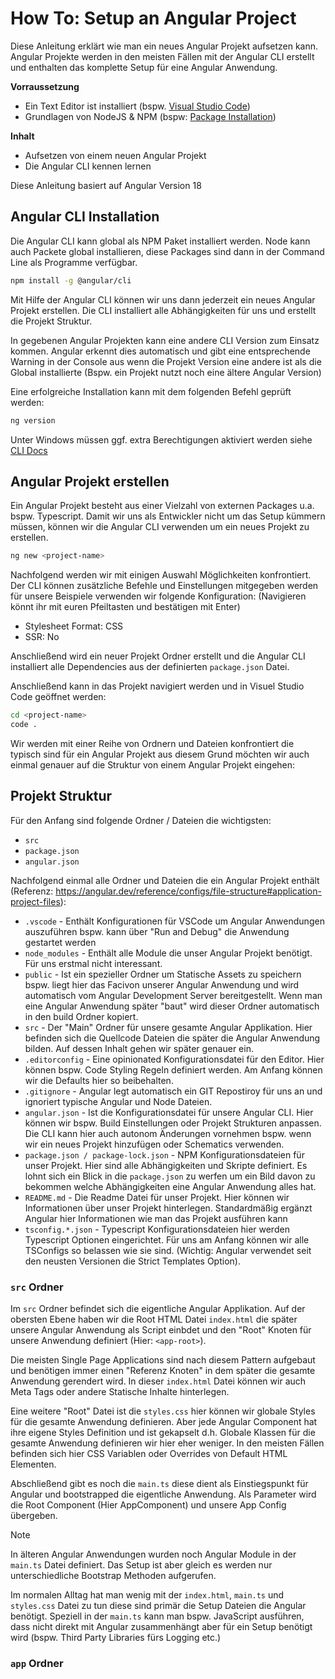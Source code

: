 # How To: Setup an Angular Project

Diese Anleitung erklärt wie man ein neues Angular Projekt aufsetzen kann. Angular Projekte werden in den meisten Fällen mit der Angular CLI erstellt und enthalten das komplette Setup für eine Angular Anwendung.

**Vorraussetzung**

- Ein Text Editor ist installiert (bspw. [Visual Studio Code](https://code.visualstudio.com/))
- Grundlagen von NodeJS & NPM (bspw: [Package Installation](../nodejs//package-installation.md))

**Inhalt**

- Aufsetzen von einem neuen Angular Projekt
- Die Angular CLI kennen lernen

Diese Anleitung basiert auf Angular Version 18

## Angular CLI Installation

Die Angular CLI kann global als NPM Paket installiert werden. Node kann auch Packete global installieren, diese Packages sind dann in der Command Line als Programme verfügbar.

```bash
npm install -g @angular/cli
```

Mit Hilfe der Angular CLI können wir uns dann jederzeit ein neues Angular Projekt erstellen. Die CLI installiert alle Abhängigkeiten für uns und erstellt die Projekt Struktur.

In gegebenen Angular Projekten kann eine andere CLI Version zum Einsatz kommen. Angular erkennt dies automatisch und gibt eine entsprechende Warning in der Console aus wenn die Projekt Version eine andere ist als die Global installierte (Bspw. ein Projekt nutzt noch eine ältere Angular Version)

Eine erfolgreiche Installation kann mit dem folgenden Befehl geprüft werden:

```bash
ng version
```

Unter Windows müssen ggf. extra Berechtigungen aktiviert werden siehe [CLI Docs](https://angular.dev/tools/cli/setup-local#powershell-execution-policy)

## Angular Projekt erstellen

Ein Angular Projekt besteht aus einer Vielzahl von externen Packages u.a. bspw. Typescript. Damit wir uns als Entwickler nicht um das Setup kümmern müssen, können wir die Angular CLI verwenden um ein neues Projekt zu erstellen.

```bash
ng new <project-name>
```

Nachfolgend werden wir mit einigen Auswahl Möglichkeiten konfrontiert. Der CLI können zusätzliche Befehle und Einstellungen mitgegeben werden für unsere Beispiele verwenden wir folgende Konfiguration: (Navigieren könnt ihr mit euren Pfeiltasten und bestätigen mit Enter)

- Stylesheet Format: CSS
- SSR: No 

Anschließend wird ein neuer Projekt Ordner erstellt und die Angular CLI installiert alle Dependencies aus der definierten `package.json` Datei. 

Anschließend kann in das Projekt navigiert werden und in Visuel Studio Code geöffnet werden:

```bash
cd <project-name>
code .
```

Wir werden mit einer Reihe von Ordnern und Dateien konfrontiert die typisch sind für ein Angular Projekt aus diesem Grund möchten wir auch einmal genauer auf die Struktur von einem Angular Projekt eingehen: 

## Projekt Struktur
Für den Anfang sind folgende Ordner / Dateien die wichtigsten:

- `src`
- `package.json`
- `angular.json`

Nachfolgend einmal alle Ordner und Dateien die ein Angular Projekt enthält (Referenz: https://angular.dev/reference/configs/file-structure#application-project-files):

- `.vscode` - Enthält Konfigurationen für VSCode um Angular Anwendungen auszuführen bspw. kann über "Run and Debug" die Anwendung gestartet werden
- `node_modules` - Enthält alle Module die unser Angular Projekt benötigt. Für uns erstmal nicht interessant.
- `public` - Ist ein spezieller Ordner um Statische Assets zu speichern bspw. liegt hier das Facivon unserer Angular Anwendung und wird automatisch vom Angular Development Server bereitgestellt. Wenn man eine Angular Anwendung später "baut" wird dieser Ordner automatisch in den build Ordner kopiert.
- `src` - Der "Main" Ordner für unsere gesamte Angular Applikation. Hier befinden sich die Quellcode Dateien die später die Angular Anwendung bilden. Auf dessen Inhalt gehen wir später genauer ein.
- `.editorconfig` - Eine opinionated Konfigurationsdatei für den Editor. Hier können bspw. Code Styling Regeln definiert werden. Am Anfang können wir die Defaults hier so beibehalten.
- `.gitignore` - Angular legt automatisch ein GIT Repostiroy für uns an und ignoriert typische Angular und Node Dateien.
- `angular.json` - Ist die Konfigurationsdatei für unsere Angular CLI. Hier können wir bspw. Build Einstellungen oder Projekt Strukturen anpassen. Die CLI kann hier auch autonom Änderungen vornehmen bspw. wenn wir ein neues Projekt hinzufügen oder Schematics verwenden.
- `package.json / package-lock.json` - NPM Konfigurationsdateien für unser Projekt. Hier sind alle Abhängigkeiten und Skripte definiert. Es lohnt sich ein Blick in die `package.json` zu werfen um ein Bild davon zu bekommen welche Abhängigkeiten eine Angular Anwendung alles hat.
- `README.md` - Die Readme Datei für unser Projekt. Hier können wir Informationen über unser Projekt hinterlegen. Standardmäßig ergänzt Angular hier Informationen wie man das Projekt ausführen kann
- `tsconfig.*.json` - Typescript Konfigurationsdateien hier werden Typescript Optionen eingerichtet. Für uns am Anfang können wir alle TSConfigs so belassen wie sie sind. (Wichtig: Angular verwendet seit den neusten Versionen die Strict Templates Option).

### `src` Ordner

Im `src` Ordner befindet sich die eigentliche Angular Applikation. Auf der obersten Ebene haben wir die Root HTML Datei `index.html` die später unsere Angular Anwendung als Script einbdet und den "Root" Knoten für unsere Anwendung definiert (Hier: `<app-root>`).

Die meisten Single Page Applications sind nach diesem Pattern aufgebaut und benötigen immer einen "Referenz Knoten" in dem später die gesamte Anwendung gerendert wird. In dieser `index.html` Datei können wir auch Meta Tags oder andere Statische Inhalte hinterlegen.

Eine weitere "Root" Datei ist die `styles.css` hier können wir globale Styles für die gesamte Anwendung definieren. Aber jede Angular Component hat ihre eigene Styles Definition und ist gekapselt d.h. Globale Klassen für die gesamte Anwendung definieren wir hier eher weniger. In den meisten Fällen befinden sich hier CSS Variablen oder Overrides von Default HTML Elementen.

Abschließend gibt es noch die `main.ts` diese dient als Einstiegspunkt für Angular und bootstrapped die eigentliche Anwendung. Als Parameter wird die Root Component (Hier AppComponent) und unsere App Config übergeben. 

> [!NOTE]
> In älteren Angular Anwendungen wurden noch Angular Module in der `main.ts` Datei definiert. Das Setup ist aber gleich es werden nur unterschiedliche Bootstrap Methoden aufgerufen.

Im normalen Alltag hat man wenig mit der `index.html`, `main.ts` und `styles.css` Datei zu tun diese sind primär die Setup Dateien die Angular benötigt. Speziell in der `main.ts` kann man bspw. JavaScript ausführen, dass nicht direkt mit Angular zusammenhängt aber für ein Setup benötigt wird (bspw. Third Party Libraries fürs Logging etc.)

### `app` Ordner

